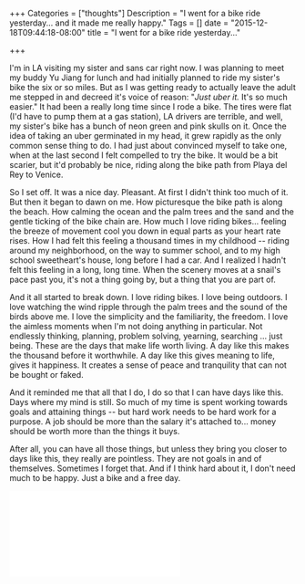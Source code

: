 +++
Categories = ["thoughts"]
Description = "I went for a bike ride yesterday... and it made me really happy."
Tags = []
date = "2015-12-18T09:44:18-08:00"
title = "I went for a bike ride yesterday..."

+++

I'm in LA visiting my sister and sans car right now. I was planning to meet my buddy Yu Jiang for lunch and had initially planned to ride my sister's bike the six or so miles. But as I was getting ready to actually leave the adult me stepped in and decreed it's voice of reason: "_Just uber it._ It's so much easier." It had been a really long time since I rode a bike. The tires were flat (I'd have to pump them at a gas station), LA drivers are terrible, and well, my sister's bike has a bunch of neon green and pink skulls on it. Once the idea of taking an uber germinated in my head, it grew rapidly as the only common sense thing to do. I had just about convinced myself to take one, when at the last second I felt compelled to try the bike. It would be a bit scarier, but it'd probably be nice, riding along the bike path from Playa del Rey to Venice.

So I set off. It was a nice day. Pleasant. At first I didn't think too much of it. But then it began to dawn on me. How picturesque the bike path is along the beach. How calming the ocean and the palm trees and the sand and the gentle ticking of the bike chain are. How much I love riding bikes... feeling the breeze of movement cool you down in equal parts as your heart rate rises. How I had felt this feeling a thousand times in my childhood -- riding around my neighborhood, on the way to summer school, and to my high school sweetheart's house, long before I had a car. And I realized I hadn't felt this feeling in a long, long time. When the scenery moves at a snail's pace past you, it's not a thing going by, but a thing that you are part of.

<!-- <img src="/post/biking_marina_del_rey.jpg" title="Taking a break along the marina" class="pure-img"> -->

And it all started to break down. I love riding bikes. I love being outdoors. I love watching the wind ripple through the palm trees and the sound of the birds above me. I love the simplicity and the familiarity, the freedom. I love the aimless moments when I'm not doing anything in particular. Not endlessly thinking, planning, problem solving, yearning, searching ... just being. These are the days that make life worth living. A day like this makes the thousand before it worthwhile. A day like this gives meaning to life, gives it happiness. It creates a sense of peace and tranquility that can not be bought or faked. 

And it reminded me that all that I do, I do so that I can have days like this. Days where my mind is still. So much of my time is spent working towards goals and attaining things -- but hard work needs to be hard work for a purpose. A job should be more than the salary it's attached to... money should be worth more than the things it buys.


After all, you can have all those things, but unless they bring you closer to days like this, they really are pointless. They are not goals in and of themselves. Sometimes I forget that. And if I think hard about it, I don't need much to be happy. Just a bike and a free day.

<div class="pure-video">
  <iframe src="//player.vimeo.com/video/149445602" allowfullscreen frameborder="0"></iframe>
</div>
